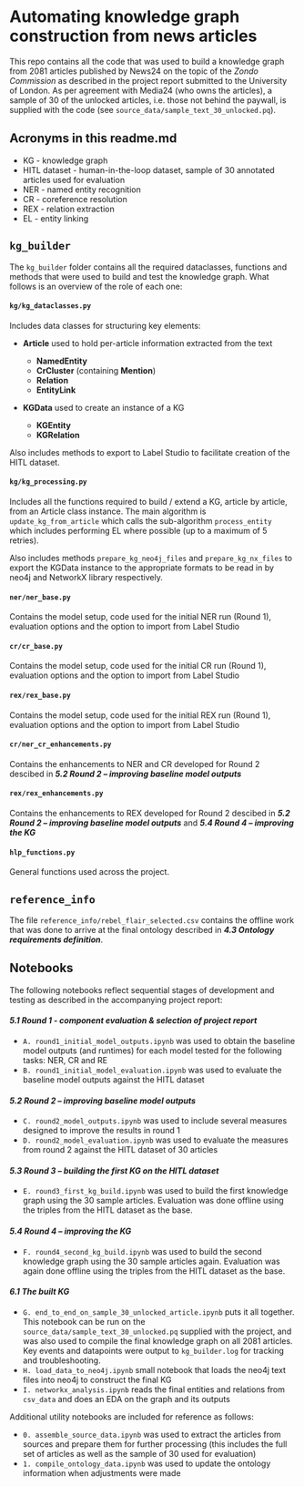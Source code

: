 # Automating knowledge graph construction from news articles

This repo contains all the code that was used to build a knowledge graph from 2081 articles published by News24 on the topic of the _Zondo Commission_ as described in the project report submitted to the University of London. As per agreement with Media24 (who owns the articles), a sample of 30 of the unlocked articles, i.e. those not behind the paywall, is supplied with the code (see ```source_data/sample_text_30_unlocked.pq```).

## Acronyms in this readme.md

- KG - knowledge graph
- HITL dataset - human-in-the-loop dataset, sample of 30 annotated articles used for evaluation
- NER - named entity recognition
- CR - coreference resolution
- REX - relation extraction
- EL - entity linking

## ```kg_builder```

The ```kg_builder``` folder contains all the required dataclasses, functions and methods that were used to build and test the knowledge graph. What follows is an overview of the role of each one:

#### ```kg/kg_dataclasses.py```

Includes data classes for structuring key elements:

- __Article__ used to hold per-article information extracted from the text
    - __NamedEntity__
    - __CrCluster__ (containing __Mention__)
    - __Relation__
    - __EntityLink__

- __KGData__ used to create an instance of a KG
    - __KGEntity__
    - __KGRelation__

 Also includes methods to export to Label Studio to facilitate creation of the HITL dataset.

#### ```kg/kg_processing.py```

Includes all the functions required to build / extend a KG, article by article, from an Article class instance. The main algorithm is ```update_kg_from_article``` which calls the sub-algorithm ```process_entity``` which includes performing EL where possible (up to a maximum of 5 retries).

Also includes methods ```prepare_kg_neo4j_files``` and ```prepare_kg_nx_files``` to export the KGData instance to the appropriate formats to be read in by neo4j and NetworkX library respectively.

#### ```ner/ner_base.py```

Contains the model setup, code used for the initial NER run (Round 1), evaluation options and the option to import from Label Studio

#### ```cr/cr_base.py``` 

Contains the model setup, code used for the initial CR run (Round 1), evaluation options and the option to import from Label Studio

#### ```rex/rex_base.py```

Contains the model setup, code used for the initial REX run (Round 1), evaluation options and the option to import from Label Studio

#### ```cr/ner_cr_enhancements.py```

Contains the enhancements to NER and CR developed for Round 2 descibed in ___5.2	Round 2 – improving baseline model outputs___

#### ```rex/rex_enhancements.py```

Contains the enhancements to REX developed for Round 2 descibed in ___5.2	Round 2 – improving baseline model outputs___ and ___5.4	Round 4 – improving the KG___

#### ```hlp_functions.py```

General functions used across the project.




## ```reference_info```

The file ```reference_info/rebel_flair_selected.csv``` contains the offline work that was done to arrive at the final ontology described in ___4.3	Ontology requirements definition___. 



## Notebooks

The following notebooks reflect sequential stages of development and testing as described in the accompanying project report:

#### _5.1	Round 1 - component evaluation & selection of project report_

- ```A. round1_initial_model_outputs.ipynb``` was used to obtain the baseline model outputs (and runtimes) for each model tested for the following tasks: NER, CR and RE
- ```B. round1_initial_model_evaluation.ipynb``` was used to evaluate the baseline model outputs against the HITL dataset

#### _5.2	Round 2 – improving baseline model outputs_

- ```C. round2_model_outputs.ipynb``` was used to include several measures designed to improve the results in round 1
- ```D. round2_model_evaluation.ipynb``` was used to evaluate the measures from round 2 against the HITL dataset of 30 articles

#### _5.3	Round 3 – building the first KG on the HITL dataset_
- ```E. round3_first_kg_build.ipynb``` was used to build the first knowledge graph using the 30 sample articles. Evaluation was done offline using the triples from the HITL dataset as the base.

#### _5.4	Round 4 – improving the KG_
- ```F. round4_second_kg_build.ipynb``` was used to build the second knowledge graph using the 30 sample articles again. Evaluation was again done offline using the triples from the HITL dataset as the base.

#### _6.1	The built KG_
- ```G. end_to_end_on_sample_30_unlocked_article.ipynb``` puts it all together. This notebook can be run on the ```source_data/sample_text_30_unlocked.pq``` supplied with the project, and was also used to compile the final knowledge graph on all 2081 articles. Key events and datapoints were output to ```kg_builder.log``` for tracking and troubleshooting.
- ```H. load_data_to_neo4j.ipynb``` small notebook that loads the neo4j text files into neo4j to construct the final KG
- ```I. networkx_analysis.ipynb``` reads the final entities and relations from ```csv_data``` and does an EDA on the graph and its outputs

Additional utility notebooks are included for reference as follows:

- ```0. assemble_source_data.ipynb``` was used to extract the articles from sources and prepare them for further processing (this includes the full set of articles as well as the sample of 30 used for evaluation)
- ```1. compile_ontology_data.ipynb``` was used to update the ontology information when adjustments were made
